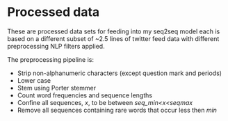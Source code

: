 # Processed data

These are processed data sets for feeding into my seq2seq model each is based on a different subset of ~2.5 lines of twitter feed data with different preprocessing NLP filters applied. 

The preprocessing pipeline is:

  - Strip non-alphanumeric characters (except question mark and periods)
  - Lower case
  - Stem using Porter stemmer
  - Count word frequencies and sequence lengths
  - Confine all sequences, *x*, to be between *seq_min<x<seqmax*
  - Remove all sequences containing rare words that occur less then *min*
